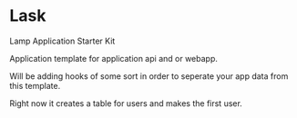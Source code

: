 # Lask
Lamp Application Starter Kit

Application template for application api and or webapp.

Will be adding hooks of some sort in order to seperate your app data from this template.

Right now it creates a table for users and makes the first user.

